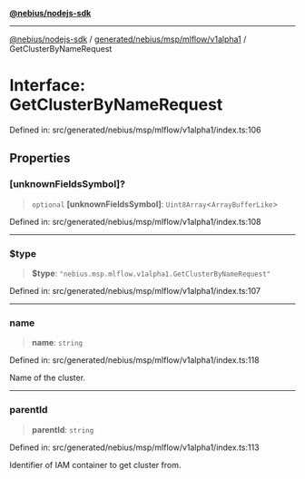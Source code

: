 [**@nebius/nodejs-sdk**](../../../../../../README.md)

---

[@nebius/nodejs-sdk](../../../../../../README.md) / [generated/nebius/msp/mlflow/v1alpha1](../README.md) / GetClusterByNameRequest

# Interface: GetClusterByNameRequest

Defined in: src/generated/nebius/msp/mlflow/v1alpha1/index.ts:106

## Properties

### \[unknownFieldsSymbol\]?

> `optional` **\[unknownFieldsSymbol\]**: `Uint8Array`\<`ArrayBufferLike`\>

Defined in: src/generated/nebius/msp/mlflow/v1alpha1/index.ts:108

---

### $type

> **$type**: `"nebius.msp.mlflow.v1alpha1.GetClusterByNameRequest"`

Defined in: src/generated/nebius/msp/mlflow/v1alpha1/index.ts:107

---

### name

> **name**: `string`

Defined in: src/generated/nebius/msp/mlflow/v1alpha1/index.ts:118

Name of the cluster.

---

### parentId

> **parentId**: `string`

Defined in: src/generated/nebius/msp/mlflow/v1alpha1/index.ts:113

Identifier of IAM container to get cluster from.

